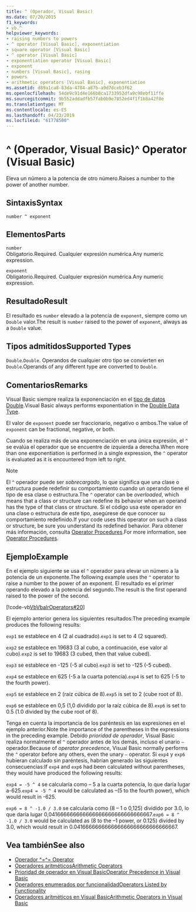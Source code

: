 ```yaml
---
title: ^ (Operador, Visual Basic)
ms.date: 07/20/2015
f1_keywords:
- vb.^
helpviewer_keywords:
- raising numbers to powers
- ^ operator [Visual Basic], exponentiation
- square operator [Visual Basic]
- ^ operator [Visual Basic]
- exponentiation operator [Visual Basic]
- exponent
- numbers [Visual Basic], rasing
- powers
- arithmetic operators [Visual Basic], exponentiation
ms.assetid: d89a1ca8-83da-4784-a87b-a9d7dceb3f62
ms.openlocfilehash: 54de9c91d4e166b8ca1733952dfa9c98ebf11ffe
ms.sourcegitcommit: 9b552addadfb57fab0b9e7852ed4f1f1b8a42f8e
ms.translationtype: MT
ms.contentlocale: es-ES
ms.lasthandoff: 04/23/2019
ms.locfileid: "61778500"
---
```

# <a name="-operator-visual-basic"></a><span data-ttu-id="6e7a1-102">^ (Operador, Visual Basic)</span><span class="sxs-lookup"><span data-stu-id="6e7a1-102">^ Operator (Visual Basic)</span></span>

<span data-ttu-id="6e7a1-103">Eleva un número a la potencia de otro número.</span><span class="sxs-lookup"><span data-stu-id="6e7a1-103">Raises a number to the power of another number.</span></span>

## <a name="syntax"></a><span data-ttu-id="6e7a1-104">Sintaxis</span><span class="sxs-lookup"><span data-stu-id="6e7a1-104">Syntax</span></span>

```
number ^ exponent
```

## <a name="parts"></a><span data-ttu-id="6e7a1-105">Elementos</span><span class="sxs-lookup"><span data-stu-id="6e7a1-105">Parts</span></span>

`number`\
<span data-ttu-id="6e7a1-106">Obligatorio.</span><span class="sxs-lookup"><span data-stu-id="6e7a1-106">Required.</span></span> <span data-ttu-id="6e7a1-107">Cualquier expresión numérica.</span><span class="sxs-lookup"><span data-stu-id="6e7a1-107">Any numeric expression.</span></span>

`exponent`\
<span data-ttu-id="6e7a1-108">Obligatorio.</span><span class="sxs-lookup"><span data-stu-id="6e7a1-108">Required.</span></span> <span data-ttu-id="6e7a1-109">Cualquier expresión numérica.</span><span class="sxs-lookup"><span data-stu-id="6e7a1-109">Any numeric expression.</span></span>

## <a name="result"></a><span data-ttu-id="6e7a1-110">Resultado</span><span class="sxs-lookup"><span data-stu-id="6e7a1-110">Result</span></span>

<span data-ttu-id="6e7a1-111">El resultado es `number` elevado a la potencia de `exponent`, siempre como un `Double` valor.</span><span class="sxs-lookup"><span data-stu-id="6e7a1-111">The result is `number` raised to the power of `exponent`, always as a `Double` value.</span></span>

## <a name="supported-types"></a><span data-ttu-id="6e7a1-112">Tipos admitidos</span><span class="sxs-lookup"><span data-stu-id="6e7a1-112">Supported Types</span></span>

<span data-ttu-id="6e7a1-113">`Double`.</span><span class="sxs-lookup"><span data-stu-id="6e7a1-113">`Double`.</span></span> <span data-ttu-id="6e7a1-114">Operandos de cualquier otro tipo se convierten en `Double`.</span><span class="sxs-lookup"><span data-stu-id="6e7a1-114">Operands of any different type are converted to `Double`.</span></span>

## <a name="remarks"></a><span data-ttu-id="6e7a1-115">Comentarios</span><span class="sxs-lookup"><span data-stu-id="6e7a1-115">Remarks</span></span>

<span data-ttu-id="6e7a1-116">Visual Basic siempre realiza la exponenciación en el [tipo de datos Double](../../../visual-basic/language-reference/data-types/double-data-type.md).</span><span class="sxs-lookup"><span data-stu-id="6e7a1-116">Visual Basic always performs exponentiation in the [Double Data Type](../../../visual-basic/language-reference/data-types/double-data-type.md).</span></span>

<span data-ttu-id="6e7a1-117">El valor de `exponent` puede ser fraccionario, negativo o ambos.</span><span class="sxs-lookup"><span data-stu-id="6e7a1-117">The value of `exponent` can be fractional, negative, or both.</span></span>

<span data-ttu-id="6e7a1-118">Cuando se realiza más de una exponenciación en una única expresión, el `^` se evalúa el operador que se encuentre de izquierda a derecha.</span><span class="sxs-lookup"><span data-stu-id="6e7a1-118">When more than one exponentiation is performed in a single expression, the `^` operator is evaluated as it is encountered from left to right.</span></span>

> [!NOTE]
> <span data-ttu-id="6e7a1-119">El `^` operador puede ser *sobrecargado*, lo que significa que una clase o estructura puede redefinir su comportamiento cuando un operando tiene el tipo de esa clase o estructura.</span><span class="sxs-lookup"><span data-stu-id="6e7a1-119">The `^` operator can be *overloaded*, which means that a class or structure can redefine its behavior when an operand has the type of that class or structure.</span></span> <span data-ttu-id="6e7a1-120">Si el código usa este operador en una clase o estructura de este tipo, asegúrese de que conocer su comportamiento redefinido.</span><span class="sxs-lookup"><span data-stu-id="6e7a1-120">If your code uses this operator on such a class or structure, be sure you understand its redefined behavior.</span></span> <span data-ttu-id="6e7a1-121">Para obtener más información, consulta [Operator Procedures](../../../visual-basic/programming-guide/language-features/procedures/operator-procedures.md).</span><span class="sxs-lookup"><span data-stu-id="6e7a1-121">For more information, see [Operator Procedures](../../../visual-basic/programming-guide/language-features/procedures/operator-procedures.md).</span></span>

## <a name="example"></a><span data-ttu-id="6e7a1-122">Ejemplo</span><span class="sxs-lookup"><span data-stu-id="6e7a1-122">Example</span></span>

<span data-ttu-id="6e7a1-123">En el ejemplo siguiente se usa el `^` operador para elevar un número a la potencia de un exponente.</span><span class="sxs-lookup"><span data-stu-id="6e7a1-123">The following example uses the `^` operator to raise a number to the power of an exponent.</span></span> <span data-ttu-id="6e7a1-124">El resultado es el primer operando elevado a la potencia del segundo.</span><span class="sxs-lookup"><span data-stu-id="6e7a1-124">The result is the first operand raised to the power of the second.</span></span>

[!code-vb[VbVbalrOperators#20](~/samples/snippets/visualbasic/VS_Snippets_VBCSharp/VbVbalrOperators/VB/Class1.vb#20)]

<span data-ttu-id="6e7a1-125">El ejemplo anterior genera los siguientes resultados:</span><span class="sxs-lookup"><span data-stu-id="6e7a1-125">The preceding example produces the following results:</span></span>

<span data-ttu-id="6e7a1-126">`exp1` se establece en 4 (2 al cuadrado).</span><span class="sxs-lookup"><span data-stu-id="6e7a1-126">`exp1` is set to 4 (2 squared).</span></span>

<span data-ttu-id="6e7a1-127">`exp2` se establece en 19683 (3 al cubo, a continuación, ese valor al cubo).</span><span class="sxs-lookup"><span data-stu-id="6e7a1-127">`exp2` is set to 19683 (3 cubed, then that value cubed).</span></span>

<span data-ttu-id="6e7a1-128">`exp3` se establece en -125 (-5 al cubo).</span><span class="sxs-lookup"><span data-stu-id="6e7a1-128">`exp3` is set to -125 (-5 cubed).</span></span>

<span data-ttu-id="6e7a1-129">`exp4` se establece en 625 (-5 a la cuarta potencia).</span><span class="sxs-lookup"><span data-stu-id="6e7a1-129">`exp4` is set to 625 (-5 to the fourth power).</span></span>

<span data-ttu-id="6e7a1-130">`exp5` se establece en 2 (raíz cúbica de 8).</span><span class="sxs-lookup"><span data-stu-id="6e7a1-130">`exp5` is set to 2 (cube root of 8).</span></span>

<span data-ttu-id="6e7a1-131">`exp6` se establece en 0,5 (1,0 dividido por la raíz cúbica de 8).</span><span class="sxs-lookup"><span data-stu-id="6e7a1-131">`exp6` is set to 0.5 (1.0 divided by the cube root of 8).</span></span>

<span data-ttu-id="6e7a1-132">Tenga en cuenta la importancia de los paréntesis en las expresiones en el ejemplo anterior.</span><span class="sxs-lookup"><span data-stu-id="6e7a1-132">Note the importance of the parentheses in the expressions in the preceding example.</span></span> <span data-ttu-id="6e7a1-133">Debido *prioridad de operador*, Visual Basic realiza normalmente el `^` operador antes de los demás, incluso el unario `–` operador.</span><span class="sxs-lookup"><span data-stu-id="6e7a1-133">Because of *operator precedence*, Visual Basic normally performs the `^` operator before any others, even the unary `–` operator.</span></span> <span data-ttu-id="6e7a1-134">Si `exp4` y `exp6` hubieran calculado sin paréntesis, habrían generado las siguientes consecuencias:</span><span class="sxs-lookup"><span data-stu-id="6e7a1-134">If `exp4` and `exp6` had been calculated without parentheses, they would have produced the following results:</span></span>

<span data-ttu-id="6e7a1-135">`exp4 = -5 ^ 4` se calcularía como – 5 a la cuarta potencia, lo que daría lugar a-625.</span><span class="sxs-lookup"><span data-stu-id="6e7a1-135">`exp4 = -5 ^ 4` would be calculated as –(5 to the fourth power), which would result in -625.</span></span>

<span data-ttu-id="6e7a1-136">`exp6 = 8 ^ -1.0 / 3.0` se calcularía como (8 – 1 o 0,125) dividido por 3.0, lo que daría lugar 0,041666666666666666666666666666667.</span><span class="sxs-lookup"><span data-stu-id="6e7a1-136">`exp6 = 8 ^ -1.0 / 3.0` would be calculated as (8 to the –1 power, or 0.125) divided by 3.0, which would result in 0.041666666666666666666666666666667.</span></span>

## <a name="see-also"></a><span data-ttu-id="6e7a1-137">Vea también</span><span class="sxs-lookup"><span data-stu-id="6e7a1-137">See also</span></span>

- [<span data-ttu-id="6e7a1-138">Operador ^=</span><span class="sxs-lookup"><span data-stu-id="6e7a1-138">^= Operator</span></span>](../../../visual-basic/language-reference/operators/exponentiation-assignment-operator.md)
- [<span data-ttu-id="6e7a1-139">Operadores aritméticos</span><span class="sxs-lookup"><span data-stu-id="6e7a1-139">Arithmetic Operators</span></span>](../../../visual-basic/language-reference/operators/arithmetic-operators.md)
- [<span data-ttu-id="6e7a1-140">Prioridad de operador en Visual Basic</span><span class="sxs-lookup"><span data-stu-id="6e7a1-140">Operator Precedence in Visual Basic</span></span>](../../../visual-basic/language-reference/operators/operator-precedence.md)
- [<span data-ttu-id="6e7a1-141">Operadores enumerados por funcionalidad</span><span class="sxs-lookup"><span data-stu-id="6e7a1-141">Operators Listed by Functionality</span></span>](../../../visual-basic/language-reference/operators/operators-listed-by-functionality.md)
- [<span data-ttu-id="6e7a1-142">Operadores aritméticos en Visual Basic</span><span class="sxs-lookup"><span data-stu-id="6e7a1-142">Arithmetic Operators in Visual Basic</span></span>](../../../visual-basic/programming-guide/language-features/operators-and-expressions/arithmetic-operators.md)

